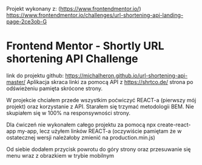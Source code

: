 Projekt wykonany z:
(https://www.frontendmentor.io/)
https://www.frontendmentor.io/challenges/url-shortening-api-landing-page-2ce3ob-G
# Frontend Mentor - Shortly URL shortening API Challenge
link do projektu github: https://michalheron.github.io/url-shortening-api-master/
Aplikacja skraca linki za pomocą API z https://shrtco.de/
strona po odświeżeniu pamięta skrócone strony.

W projekcie chciałem przede wszystkim poćwiczyć REACT-a (pierwszy mój projekt) oraz korzystanie z API. Starałem się trzymać metodologii BEM. Nie skupiałem się w 100% na responsywności strony.

Dla ćwiczeń nie wykonałem całego projektu za pomocą npx create-react-app my-app, lecz użyłem linków REACT-a 
        <script src="https://unpkg.com/react@18/umd/react.development.js" crossorigin></script>
        <script src="https://unpkg.com/react-dom@18/umd/react-dom.development.js" crossorigin></script>
(oczywiście pamiętam że w ostatecznej wersji należałoby zmienić na production.min.js)

Od siebie dodałem przycisk powrotu do góry strony oraz przesuwanie się menu wraz z obrazkiem w trybie mobilnym
